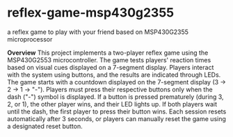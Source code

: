 # reflex-game-msp430g2355
a reflex game to play with your friend based on MSP430G2355 microprocessor

**Overview**
This project implements a two-player reflex game using the MSP430G2553 microcontroller. 
The game tests players' reaction times based on visual cues displayed on a 7-segment display. 
Players interact with the system using buttons, and the results are indicated through LEDs. 
The game starts with a countdown displayed on the 7-segment display (3 → 2 → 1 → "-"). 
Players must press their respective buttons only when the dash ("-") symbol is displayed. If a 
button is pressed prematurely (during 3, 2, or 1), the other player wins, and their LED lights 
up. If both players wait until the dash, the first player to press their button wins. Each session 
resets automatically after 3 seconds, or players can manually reset the game using a 
designated reset button.
